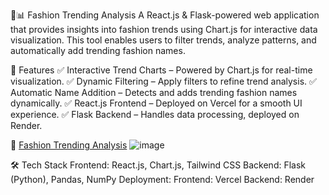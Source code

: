 👗📊 Fashion Trending Analysis
A React.js & Flask-powered web application that provides insights into fashion trends using Chart.js for interactive data visualization. This tool enables users to filter trends, analyze patterns, and automatically add trending fashion names.

🌟 Features
✅ Interactive Trend Charts – Powered by Chart.js for real-time visualization.
✅ Dynamic Filtering – Apply filters to refine trend analysis.
✅ Automatic Name Addition – Detects and adds trending fashion names dynamically.
✅ React.js Frontend – Deployed on Vercel for a smooth UI experience.
✅ Flask Backend – Handles data processing, deployed on Render.

🔗 [Fashion Trending Analysis](https://stylumia-orig-lryb-git-master-krishnafaujs-projects.vercel.app/)
![image](https://github.com/user-attachments/assets/55248fb6-3d63-43e3-9d4f-36f7af4ebe79)


🛠️ Tech Stack
Frontend: React.js, Chart.js, Tailwind CSS
Backend: Flask (Python), Pandas, NumPy
Deployment:
Frontend: Vercel
Backend: Render

